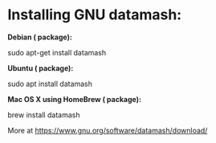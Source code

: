 # Installing GNU datamash:

**Debian ( package):**

sudo apt-get install datamash

**Ubuntu ( package):**

sudo apt install datamash

**Mac OS X using HomeBrew ( package):**

brew install datamash

More at https://www.gnu.org/software/datamash/download/


